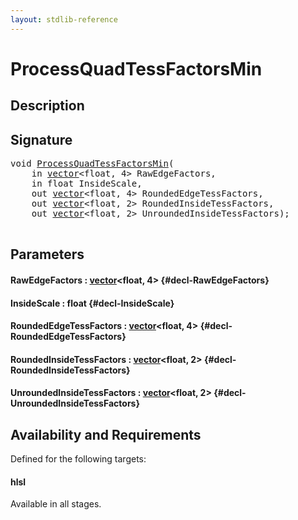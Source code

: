```yaml
---
layout: stdlib-reference
---
```


# ProcessQuadTessFactorsMin

## Description





## Signature 

<pre>
void <a href="/stdlib-reference/global-decls/ProcessQuadTessFactorsMin">ProcessQuadTessFactorsMin</a>(
    in <a href="/stdlib-reference/types/vector/index">vector</a>&lt;float, 4&gt; <span class='code_param'>RawEdgeFactors</span>,
    in float <span class='code_param'>InsideScale</span>,
    out <a href="/stdlib-reference/types/vector/index">vector</a>&lt;float, 4&gt; <span class='code_param'>RoundedEdgeTessFactors</span>,
    out <a href="/stdlib-reference/types/vector/index">vector</a>&lt;float, 2&gt; <span class='code_param'>RoundedInsideTessFactors</span>,
    out <a href="/stdlib-reference/types/vector/index">vector</a>&lt;float, 2&gt; <span class='code_param'>UnroundedInsideTessFactors</span>);

</pre>

## Parameters

#### RawEdgeFactors  : [vector](/stdlib-reference/types/vector/index)\<float, 4\> {#decl-RawEdgeFactors}
#### InsideScale  : float {#decl-InsideScale}
#### RoundedEdgeTessFactors  : [vector](/stdlib-reference/types/vector/index)\<float, 4\> {#decl-RoundedEdgeTessFactors}
#### RoundedInsideTessFactors  : [vector](/stdlib-reference/types/vector/index)\<float, 2\> {#decl-RoundedInsideTessFactors}
#### UnroundedInsideTessFactors  : [vector](/stdlib-reference/types/vector/index)\<float, 2\> {#decl-UnroundedInsideTessFactors}

## Availability and Requirements

Defined for the following targets:

#### hlsl
Available in all stages.




